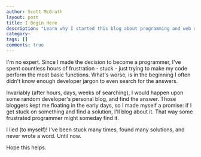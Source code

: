 ```yaml
---
author: Scott McGrath
layout: post
title: I Begin Here
description: "Learn why I started this blog about programming and web development" 
category:
tags: []
comments: true
---
```


I'm no expert. Since I made the decision to become a programmer, I've
spent countless hours of frustration - stuck - just trying to make my code perform
the most basic functions. What's worse, is in the beginning I often didn't know enough developer
jargon to even search for the answers.

Invariably (after hours, days, weeks of searching), I would happen upon some random developer's personal blog,
and find the answer. Those bloggers kept me floating in the early days, so I made
myself a promise: if I get stuck on something and find a solution, I'll blog
about it. That way some frustrated programmer might someday find it.

I lied (to myself)! I've been stuck many times, found many solutions, and
never wrote a word. Until now.

Hope this helps.
